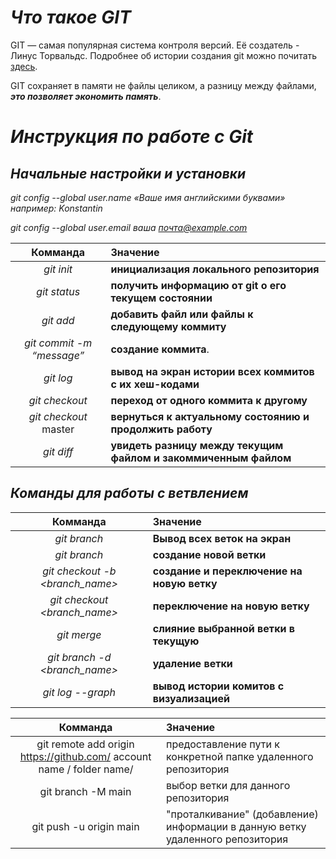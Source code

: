 # *Что такое GIT*

GIT — самая популярная система контроля версий. Её создатель - Линус Торвальдс. Подробнее об истории создания git можно почитать [здесь](https://ru.wikipedia.org/wiki/Git "Википедия").

GIT сохраняет в памяти не файлы целиком, а разницу между файлами, __*это позволяет экономить память*__.

# *Инструкция по работе с Git*


## *Начальные настройки и установки*

*git config --global user.name «Ваше имя английскими буквами»  например: Konstantin*

*git config --global user.email ваша почта@example.com*

| Комманда | Значение |
| :-------: | :------- |
|*git init* | **инициализация локального репозитория**
| *git status* | **получить информацию от git о его текущем состоянии**
| *git add* | **добавить файл или файлы к следующему коммиту**
| *git commit -m “message”* | **создание коммита**.
|*git log* | **вывод на экран истории всех коммитов с их хеш-кодами**
|*git checkout* | **переход от одного коммита к другому**
|*git checkout* master | **вернуться к актуальному состоянию и продолжить работу**
|*git diff* | **увидеть разницу между текущим файлом и закоммиченным файлом**

## *Команды для работы с ветвлением*
| Комманда | Значение |
| :-------: | :------- |
| *git branch* | **Вывод всех веток на экран**
| *git branch* <branch name> | **создание новой ветки**
| *git checkout -b <branch_name>* | **создание и переключение на новую ветку**
| *git checkout <branch_name>* | **переключение на новую ветку**
| *git merge <branch name>* | **слияние выбранной ветки в текущую**
| *git branch -d <branch_name>* | **удаление ветки**
| *git log --graph* | **вывод истории комитов с визуализацией**

| Комманда | Значение |
| :-------: | :------- |
| git remote add origin https://github.com/ account name / folder name/ | предоставление пути к конкретной папке удаленного репозитория
| git branch -M main | выбор ветки для данного репозитория
| git push -u origin main | "проталкивание" (добавление) информации в данную ветку удаленного репозитория